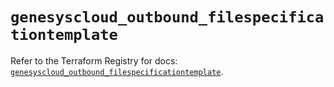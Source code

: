 # `genesyscloud_outbound_filespecificationtemplate`

Refer to the Terraform Registry for docs: [`genesyscloud_outbound_filespecificationtemplate`](https://registry.terraform.io/providers/mypurecloud/genesyscloud/1.70.0/docs/resources/outbound_filespecificationtemplate).

